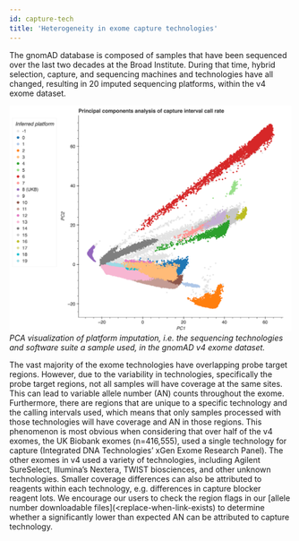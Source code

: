 ```yaml
---
id: capture-tech
title: 'Heterogeneity in exome capture technologies'
---
```


The gnomAD database is composed of samples that have been sequenced over the last two decades at the Broad Institute. During that time, hybrid selection, capture, and sequencing machines and technologies have all changed, resulting in 20 imputed sequencing platforms, within the v4 exome dataset. 

![visualization of platform imputation](exome-capture-tech.png)
*PCA visualization of platform imputation, i.e. the sequencing technologies and software suite a sample used, in the gnomAD v4 exome dataset.*

The vast majority of the exome technologies have overlapping probe target regions. However,  due to the variability in technologies, specifically the probe target regions, not all samples will have coverage at the same sites. This can lead to variable allele number (AN) counts throughout the exome. Furthermore, there are regions that are unique to a specific technology and the calling intervals used, which means that only samples processed with those technologies will have coverage and AN in those regions. This phenomenon is  most obvious when considering that over half of the v4 exomes, the UK Biobank exomes (n=416,555), used a single technology for capture (Integrated DNA Technologies’ xGen Exome Research Panel). The other exomes in v4 used a variety of technologies, including Agilent SureSelect, Illumina’s Nextera, TWIST biosciences, and other unknown technologies. Smaller coverage differences can also be attributed to reagents within each technology, e.g. differences in capture blocker reagent lots. We encourage our users to check the region flags in our [allele number downloadable files](<replace-when-link-exists) to determine whether a significantly lower than expected AN can be attributed to capture technology.
